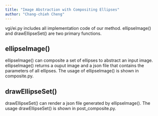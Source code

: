 ```yaml
---
title: "Image Abstraction with Compositing Ellipses"
author: "Chang-chieh Cheng"
---
```

vgi/ei.py includes all implementation code of our method.
ellipseImage() and drawEllipseSet() are two primary functions.

## ellipseImage()
ellipseImage() can composite a set of ellipses to abstract an input image.
ellipseImage() returns a ouput image and a json file that contains the parameters of all ellipses.
The usage of ellipseImage() is shown in composite.py.

## drawEllipseSet() 
drawEllipseSet() can render a json file generated by ellipseImage(). 
The usage drawEllipseSet() is shown in post_composite.py.

